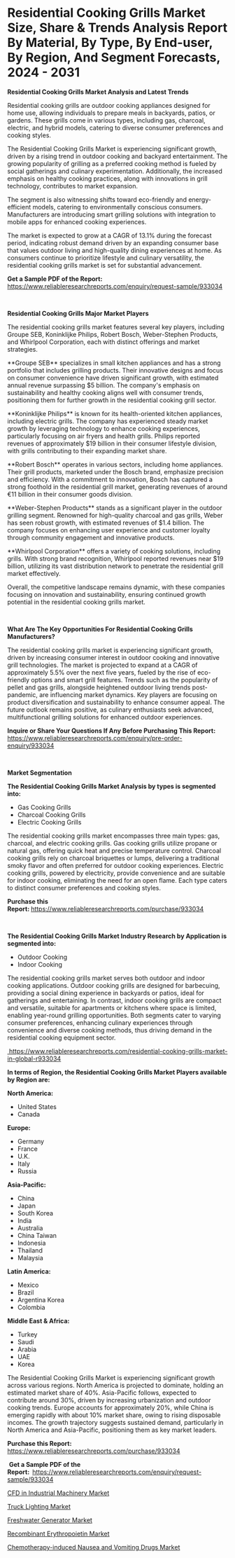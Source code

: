 <p><h1>Residential Cooking Grills Market Size, Share & Trends Analysis Report By Material, By Type, By End-user, By Region, And Segment Forecasts, 2024 - 2031</h1></p><p><strong>Residential Cooking Grills Market Analysis and Latest Trends</strong></p>
<p><p>Residential cooking grills are outdoor cooking appliances designed for home use, allowing individuals to prepare meals in backyards, patios, or gardens. These grills come in various types, including gas, charcoal, electric, and hybrid models, catering to diverse consumer preferences and cooking styles.</p><p>The Residential Cooking Grills Market is experiencing significant growth, driven by a rising trend in outdoor cooking and backyard entertainment. The growing popularity of grilling as a preferred cooking method is fueled by social gatherings and culinary experimentation. Additionally, the increased emphasis on healthy cooking practices, along with innovations in grill technology, contributes to market expansion. </p><p>The segment is also witnessing shifts toward eco-friendly and energy-efficient models, catering to environmentally conscious consumers. Manufacturers are introducing smart grilling solutions with integration to mobile apps for enhanced cooking experiences. </p><p>The market is expected to grow at a CAGR of 13.1% during the forecast period, indicating robust demand driven by an expanding consumer base that values outdoor living and high-quality dining experiences at home. As consumers continue to prioritize lifestyle and culinary versatility, the residential cooking grills market is set for substantial advancement.</p></p>
<p><strong>Get a Sample PDF of the Report:&nbsp;</strong> <a href="https://www.reliableresearchreports.com/enquiry/request-sample/933034?utm_campaign=3&utm_medium=2&utm_source=Github&utm_content=ia&utm_term=03122024&utm_id=residential-cooking-grills">https://www.reliableresearchreports.com/enquiry/request-sample/933034</a></p>
<p>&nbsp;</p>
<p><strong>Residential Cooking Grills Major Market Players</strong></p>
<p><p>The residential cooking grills market features several key players, including Groupe SEB, Koninklijke Philips, Robert Bosch, Weber-Stephen Products, and Whirlpool Corporation, each with distinct offerings and market strategies.</p><p>**Groupe SEB** specializes in small kitchen appliances and has a strong portfolio that includes grilling products. Their innovative designs and focus on consumer convenience have driven significant growth, with estimated annual revenue surpassing $5 billion. The company's emphasis on sustainability and healthy cooking aligns well with consumer trends, positioning them for further growth in the residential cooking grill sector.</p><p>**Koninklijke Philips** is known for its health-oriented kitchen appliances, including electric grills. The company has experienced steady market growth by leveraging technology to enhance cooking experiences, particularly focusing on air fryers and health grills. Philips reported revenues of approximately $19 billion in their consumer lifestyle division, with grills contributing to their expanding market share.</p><p>**Robert Bosch** operates in various sectors, including home appliances. Their grill products, marketed under the Bosch brand, emphasize precision and efficiency. With a commitment to innovation, Bosch has captured a strong foothold in the residential grill market, generating revenues of around €11 billion in their consumer goods division.</p><p>**Weber-Stephen Products** stands as a significant player in the outdoor grilling segment. Renowned for high-quality charcoal and gas grills, Weber has seen robust growth, with estimated revenues of $1.4 billion. The company focuses on enhancing user experience and customer loyalty through community engagement and innovative products.</p><p>**Whirlpool Corporation** offers a variety of cooking solutions, including grills. With strong brand recognition, Whirlpool reported revenues near $19 billion, utilizing its vast distribution network to penetrate the residential grill market effectively.</p><p>Overall, the competitive landscape remains dynamic, with these companies focusing on innovation and sustainability, ensuring continued growth potential in the residential cooking grills market.</p></p>
<p>&nbsp;</p>
<p><strong>What Are The Key Opportunities For Residential Cooking Grills Manufacturers?</strong></p>
<p><p>The residential cooking grills market is experiencing significant growth, driven by increasing consumer interest in outdoor cooking and innovative grill technologies. The market is projected to expand at a CAGR of approximately 5.5% over the next five years, fueled by the rise of eco-friendly options and smart grill features. Trends such as the popularity of pellet and gas grills, alongside heightened outdoor living trends post-pandemic, are influencing market dynamics. Key players are focusing on product diversification and sustainability to enhance consumer appeal. The future outlook remains positive, as culinary enthusiasts seek advanced, multifunctional grilling solutions for enhanced outdoor experiences.</p></p>
<p><strong>Inquire or Share Your Questions If Any Before Purchasing This Report:</strong> <a href="https://www.reliableresearchreports.com/enquiry/pre-order-enquiry/933034?utm_campaign=3&utm_medium=2&utm_source=Github&utm_content=ia&utm_term=03122024&utm_id=residential-cooking-grills">https://www.reliableresearchreports.com/enquiry/pre-order-enquiry/933034</a></p>
<p>&nbsp;</p>
<p><strong>Market Segmentation</strong></p>
<p><strong>The Residential Cooking Grills Market Analysis by types is segmented into:</strong></p>
<p><ul><li>Gas Cooking Grills</li><li>Charcoal Cooking Grills</li><li>Electric Cooking Grills</li></ul></p>
<p><p>The residential cooking grills market encompasses three main types: gas, charcoal, and electric cooking grills. Gas cooking grills utilize propane or natural gas, offering quick heat and precise temperature control. Charcoal cooking grills rely on charcoal briquettes or lumps, delivering a traditional smoky flavor and often preferred for outdoor cooking experiences. Electric cooking grills, powered by electricity, provide convenience and are suitable for indoor cooking, eliminating the need for an open flame. Each type caters to distinct consumer preferences and cooking styles.</p></p>
<p><strong>Purchase this Report:&nbsp;</strong><a href="https://www.reliableresearchreports.com/purchase/933034?utm_campaign=3&utm_medium=2&utm_source=Github&utm_content=ia&utm_term=03122024&utm_id=residential-cooking-grills">https://www.reliableresearchreports.com/purchase/933034</a></p>
<p>&nbsp;</p>
<p><strong>The Residential Cooking Grills Market Industry Research by Application is segmented into:</strong></p>
<p><ul><li>Outdoor Cooking</li><li>Indoor Cooking</li></ul></p>
<p><p>The residential cooking grills market serves both outdoor and indoor cooking applications. Outdoor cooking grills are designed for barbecuing, providing a social dining experience in backyards or patios, ideal for gatherings and entertaining. In contrast, indoor cooking grills are compact and versatile, suitable for apartments or kitchens where space is limited, enabling year-round grilling opportunities. Both segments cater to varying consumer preferences, enhancing culinary experiences through convenience and diverse cooking methods, thus driving demand in the residential cooking equipment sector.</p></p>
<p><a href="https://www.reliableresearchreports.com/residential-cooking-grills-market-in-global-r933034?utm_campaign=3&utm_medium=2&utm_source=Github&utm_content=ia&utm_term=03122024&utm_id=residential-cooking-grills">&nbsp;https://www.reliableresearchreports.com/residential-cooking-grills-market-in-global-r933034</a></p>
<p><strong>In terms of Region, the Residential Cooking Grills Market Players available by Region are:</strong></p>
<p>
    <p> <strong> North America: </strong>
        <ul>
            <li>United States</li>
            <li>Canada</li>
        </ul>
        </p> 
    <p> <strong> Europe: </strong>
        <ul>
            <li>Germany</li>
            <li>France</li>
            <li>U.K.</li>
            <li>Italy</li>
            <li>Russia</li>
        </ul>
        </p> 
    <p> <strong> Asia-Pacific: </strong>
        <ul>
            <li>China</li>
            <li>Japan</li>
            <li>South Korea</li>
            <li>India</li>
            <li>Australia</li>
            <li>China Taiwan</li>
            <li>Indonesia</li>
            <li>Thailand</li>
            <li>Malaysia</li>
        </ul>
        </p> 
    <p> <strong> Latin America: </strong>
        <ul>
            <li>Mexico</li>
            <li>Brazil</li>
            <li>Argentina Korea</li>
            <li>Colombia</li>
        </ul>
        </p> 
    <p> <strong> Middle East & Africa: </strong>
        <ul>
            <li>Turkey</li>
            <li>Saudi</li>
            <li>Arabia</li>
            <li>UAE</li>
            <li>Korea</li>
        </ul>
    </p>
    </p>
<p><p>The Residential Cooking Grills Market is experiencing significant growth across various regions. North America is projected to dominate, holding an estimated market share of 40%. Asia-Pacific follows, expected to contribute around 30%, driven by increasing urbanization and outdoor cooking trends. Europe accounts for approximately 20%, while China is emerging rapidly with about 10% market share, owing to rising disposable incomes. The growth trajectory suggests sustained demand, particularly in North America and Asia-Pacific, positioning them as key market leaders.</p></p>
<p><strong>Purchase this Report: </strong><a href="https://www.reliableresearchreports.com/purchase/933034?utm_campaign=3&utm_medium=2&utm_source=Github&utm_content=ia&utm_term=03122024&utm_id=residential-cooking-grills">https://www.reliableresearchreports.com/purchase/933034</a></p>
<p>&nbsp;<strong>Get a Sample PDF of the Report:&nbsp;&nbsp;</strong><a href="https://www.reliableresearchreports.com/enquiry/request-sample/933034?utm_campaign=3&utm_medium=2&utm_source=Github&utm_content=ia&utm_term=03122024&utm_id=residential-cooking-grills">https://www.reliableresearchreports.com/enquiry/request-sample/933034</a></p>
<p><strong></strong></p>
<p><p><a href="https://github.com/gulaimolin/Market-Research-Report-List-6/blob/main/cfd-in-industrial-machinery-market.md?utm_campaign=3&utm_medium=2&utm_source=Github&utm_content=ia&utm_term=03122024&utm_id=residential-cooking-grills">CFD in Industrial Machinery Market</a></p><p><a href="https://issuu.com/reportprime-2/docs/truck-lighting-market-size-2030.pptx?utm_campaign=3&utm_medium=2&utm_source=Github&utm_content=ia&utm_term=03122024&utm_id=residential-cooking-grills">Truck Lighting Market</a></p><p><a href="https://www.linkedin.com/pulse/freshwater-generator-market-transformation-comparative-lgtle?utm_campaign=3&utm_medium=2&utm_source=Github&utm_content=ia&utm_term=03122024&utm_id=residential-cooking-grills">Freshwater Generator Market</a></p><p><a href="https://www.linkedin.com/pulse/forecasting-recombinant-erythropoietin-market-growth-134-xj9ye?utm_campaign=3&utm_medium=2&utm_source=Github&utm_content=ia&utm_term=03122024&utm_id=residential-cooking-grills">Recombinant Erythropoietin Market</a></p><p><a href="https://github.com/mauripalmi/Market-Research-Report-List-5/blob/main/chemotherapy-induced-nausea-and-vomiting-drugs-market.md?utm_campaign=3&utm_medium=2&utm_source=Github&utm_content=ia&utm_term=03122024&utm_id=residential-cooking-grills">Chemotherapy-induced Nausea and Vomiting Drugs Market</a></p></p>